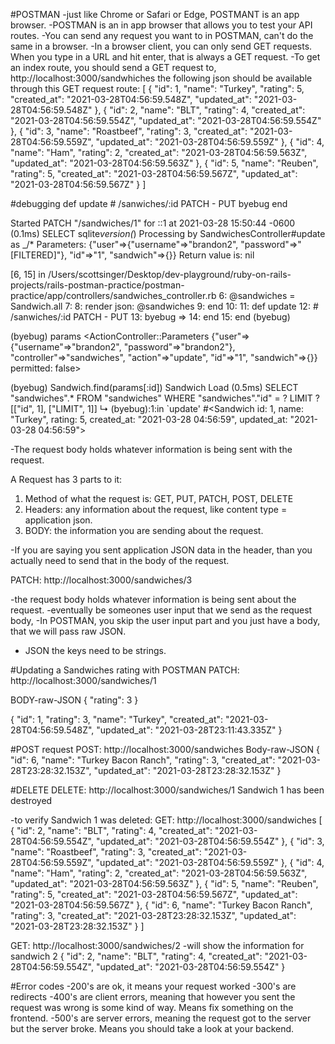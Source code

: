 #POSTMAN
-just like Chrome or Safari or Edge, POSTMANT is an app browser.
-POSTMAN is an in app browser that allows you to test your API routes.
-You can send any request you want to in POSTMAN, can't do the same in a browser.
-In a browser client, you can only send GET requests. When you type in a URL and hit enter, that is always a GET request.
-To get an index route, you should send a GET request to, http://localhost:3000/sandwhiches
the following json should be available through this GET request route:
[
{
"id": 1,
"name": "Turkey",
"rating": 5,
"created_at": "2021-03-28T04:56:59.548Z",
"updated_at": "2021-03-28T04:56:59.548Z"
},
{
"id": 2,
"name": "BLT",
"rating": 4,
"created_at": "2021-03-28T04:56:59.554Z",
"updated_at": "2021-03-28T04:56:59.554Z"
},
{
"id": 3,
"name": "Roastbeef",
"rating": 3,
"created_at": "2021-03-28T04:56:59.559Z",
"updated_at": "2021-03-28T04:56:59.559Z"
},
{
"id": 4,
"name": "Ham",
"rating": 2,
"created_at": "2021-03-28T04:56:59.563Z",
"updated_at": "2021-03-28T04:56:59.563Z"
},
{
"id": 5,
"name": "Reuben",
"rating": 5,
"created_at": "2021-03-28T04:56:59.567Z",
"updated_at": "2021-03-28T04:56:59.567Z"
}
]

#debugging
def update # /sanwiches/:id PATCH - PUT
byebug
end

Started PATCH "/sandwiches/1" for ::1 at 2021-03-28 15:50:44 -0600
(0.1ms) SELECT sqlite*version(*)
Processing by SandwichesController#update as \_/\*
Parameters: {"user"=>{"username"=>"brandon2", "password"=>"[FILTERED]"}, "id"=>"1", "sandwich"=>{}}
Return value is: nil

[6, 15] in /Users/scottsinger/Desktop/dev-playground/ruby-on-rails-projects/rails-postman-practice/postman-practice/app/controllers/sandwiches_controller.rb
6: @sandwiches = Sandwich.all
7:
8: render json: @sandwiches
9: end
10:
11: def update
12: # /sanwiches/:id PATCH - PUT
13: byebug
=> 14: end
15: end
(byebug)

(byebug) params
<ActionController::Parameters {"user"=>{"username"=>"brandon2", "password"=>"brandon2"}, "controller"=>"sandwiches", "action"=>"update", "id"=>"1", "sandwich"=>{}} permitted: false>

(byebug) Sandwich.find(params[:id])
Sandwich Load (0.5ms) SELECT "sandwiches".\* FROM "sandwiches" WHERE "sandwiches"."id" = ? LIMIT ? [["id", 1], ["LIMIT", 1]]
↳ (byebug):1:in `update'
#<Sandwich id: 1, name: "Turkey", rating: 5, created_at: "2021-03-28 04:56:59", updated_at: "2021-03-28 04:56:59">

-The request body holds whatever information is being sent with the request.

A Request has 3 parts to it:

1. Method of what the request is: GET, PUT, PATCH, POST, DELETE
2. Headers: any information about the request, like content type = application json.
3. BODY: the information you are sending about the request.

-If you are saying you sent application JSON data in the header, than
you actually need to send that in the body of the request.

PATCH: http://localhost:3000/sandwiches/3

-the request body holds whatever information is being sent about the request.
-eventually be someones user input that we send as the request body,
-In POSTMAN, you skip the user input part and you just have a body, that we will pass raw JSON.

-   JSON the keys need to be strings.

#Updating a Sandwiches rating with POSTMAN
PATCH: http://localhost:3000/sandwiches/1

BODY-raw-JSON
{
"rating": 3
}

{
"id": 1,
"rating": 3,
"name": "Turkey",
"created_at": "2021-03-28T04:56:59.548Z",
"updated_at": "2021-03-28T23:11:43.335Z"
}

#POST request
POST: http://localhost:3000/sandwiches
Body-raw-JSON
{
"id": 6,
"name": "Turkey Bacon Ranch",
"rating": 3,
"created_at": "2021-03-28T23:28:32.153Z",
"updated_at": "2021-03-28T23:28:32.153Z"
}

#DELETE
DELETE: http://localhost:3000/sandwiches/1
Sandwich 1 has been destroyed

-to verify Sandwich 1 was deleted:
GET: http://localhost:3000/sandwiches
[
{
"id": 2,
"name": "BLT",
"rating": 4,
"created_at": "2021-03-28T04:56:59.554Z",
"updated_at": "2021-03-28T04:56:59.554Z"
},
{
"id": 3,
"name": "Roastbeef",
"rating": 3,
"created_at": "2021-03-28T04:56:59.559Z",
"updated_at": "2021-03-28T04:56:59.559Z"
},
{
"id": 4,
"name": "Ham",
"rating": 2,
"created_at": "2021-03-28T04:56:59.563Z",
"updated_at": "2021-03-28T04:56:59.563Z"
},
{
"id": 5,
"name": "Reuben",
"rating": 5,
"created_at": "2021-03-28T04:56:59.567Z",
"updated_at": "2021-03-28T04:56:59.567Z"
},
{
"id": 6,
"name": "Turkey Bacon Ranch",
"rating": 3,
"created_at": "2021-03-28T23:28:32.153Z",
"updated_at": "2021-03-28T23:28:32.153Z"
}
]

GET: http://localhost:3000/sandwiches/2
-will show the information for sandwich 2
{
"id": 2,
"name": "BLT",
"rating": 4,
"created_at": "2021-03-28T04:56:59.554Z",
"updated_at": "2021-03-28T04:56:59.554Z"
}

#Error codes
-200's are ok, it means your request worked
-300's are redirects
-400's are client errors, meaning that however you sent the request was wrong is some kind of way. Means fix something on the frontend.
-500's are server errors, meaning the request got to the server but the server broke. Means you should take a look at your backend.
